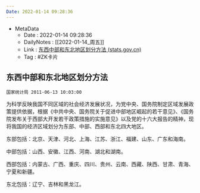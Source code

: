 ```yaml
---
Date: 2022-01-14 09:28:36
---
```

- MetaData
	- Date : 2022-01-14 09:28:36
	- DailyNotes : [[2022-01-14_周五]]
	- Link : [东西中部和东北地区划分方法 (stats.gov.cn)](http://www.stats.gov.cn/ztjc/zthd/sjtjr/dejtjkfr/tjkp/201106/t20110613_71947.htm)
	- Tag : #ZK卡片 

## 东西中部和东北地区划分方法

`国家统计局 2011-06-13 10:03:00`


为科学反映我国不同区域的社会经济发展状况，为党中央、国务院制定区域发展政策提供依据，根据《中共中央、国务院关于促进中部地区崛起的若干意见》、《国务院发布关于西部大开发若干政策措施的实施意见》以及党的十六大报告的精神，现将我国的经济区域划分为东部、中部、西部和东北四大地区。

东部包括：北京、天津、河北、上海、江苏、浙江、福建、山东、广东和海南。

中部包括：山西、安徽、江西、河南、湖北和湖南。

西部包括：内蒙古、广西、重庆、四川、贵州、云南、西藏、陕西、甘肃、青海、宁夏和新疆。

东北包括：辽宁、吉林和黑龙江。